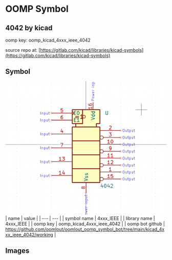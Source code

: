 # OOMP Symbol  
## 4042  by kicad  
  
oomp key: oomp_kicad_4xxx_ieee_4042  
  
source repo at: [https://gitlab.com/kicad/libraries/kicad-symbols](https://gitlab.com/kicad/libraries/kicad-symbols)  
## Symbol  
  
[![working.png](working_600.png)](working.png)  
| name | value | 
| --- | --- | 
| symbol name | 4xxx_IEEE | 
| library name | 4xxx_IEEE | 
| oomp key | oomp_kicad_4xxx_ieee_4042 | 
| oomp bot github | https://github.com/oomlout/oomlout_oomp_symbol_bot/tree/main/kicad_4xxx_ieee_4042/working | 
## Images  
